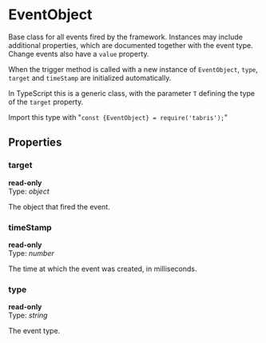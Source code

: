 ---
---
# EventObject

Base class for all events fired by the framework. Instances may include additional properties, which are documented together with the event type. Change events also have a `value` property. 

 When the trigger method is called with a new instance of `EventObject`, `type`, `target` and `timeStamp` are initialized automatically.

In TypeScript this is a generic class, with the parameter `T` defining the type of the `target` property.

Import this type with "`const {EventObject} = require('tabris');`"

## Properties

### target


**read-only**<br/>
Type: *object*

The object that fired the event.

### timeStamp


**read-only**<br/>
Type: *number*

The time at which the event was created, in milliseconds.

### type


**read-only**<br/>
Type: *string*

The event type.

